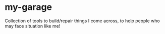 # my-garage
Collection of tools to build/repair things I come across, to help people who may face situation like me!
